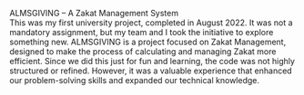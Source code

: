 ALMSGIVING – A Zakat Management System  
This was my first university project, completed in August 2022. It was not a mandatory assignment, but my team and I took the initiative to explore something new. ALMSGIVING is a project focused on Zakat Management, designed to make the process of calculating and managing Zakat more efficient. Since we did this just for fun and learning, the code was not highly structured or refined. However, it was a valuable experience that enhanced our problem-solving skills and expanded our technical knowledge.
